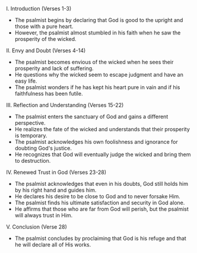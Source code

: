 I. Introduction (Verses 1-3)
- The psalmist begins by declaring that God is good to the upright and those with a pure heart.
- However, the psalmist almost stumbled in his faith when he saw the prosperity of the wicked.

II. Envy and Doubt (Verses 4-14)
- The psalmist becomes envious of the wicked when he sees their prosperity and lack of suffering.
- He questions why the wicked seem to escape judgment and have an easy life.
- The psalmist wonders if he has kept his heart pure in vain and if his faithfulness has been futile.

III. Reflection and Understanding (Verses 15-22)
- The psalmist enters the sanctuary of God and gains a different perspective.
- He realizes the fate of the wicked and understands that their prosperity is temporary.
- The psalmist acknowledges his own foolishness and ignorance for doubting God's justice.
- He recognizes that God will eventually judge the wicked and bring them to destruction.

IV. Renewed Trust in God (Verses 23-28)
- The psalmist acknowledges that even in his doubts, God still holds him by his right hand and guides him.
- He declares his desire to be close to God and to never forsake Him.
- The psalmist finds his ultimate satisfaction and security in God alone.
- He affirms that those who are far from God will perish, but the psalmist will always trust in Him.

V. Conclusion (Verse 28)
- The psalmist concludes by proclaiming that God is his refuge and that he will declare all of His works.
